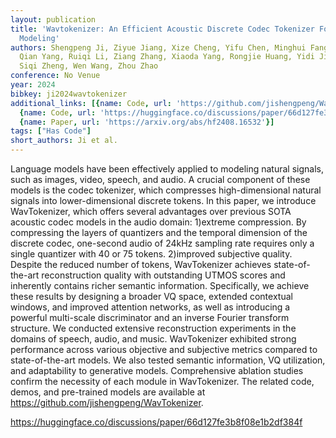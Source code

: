 ```yaml
---
layout: publication
title: 'Wavtokenizer: An Efficient Acoustic Discrete Codec Tokenizer For Audio Language
  Modeling'
authors: Shengpeng Ji, Ziyue Jiang, Xize Cheng, Yifu Chen, Minghui Fang, Jialong Zuo,
  Qian Yang, Ruiqi Li, Ziang Zhang, Xiaoda Yang, Rongjie Huang, Yidi Jiang, Qian Chen,
  Siqi Zheng, Wen Wang, Zhou Zhao
conference: No Venue
year: 2024
bibkey: ji2024wavtokenizer
additional_links: [{name: Code, url: 'https://github.com/jishengpeng/WavTokenizer'},
  {name: Code, url: 'https://huggingface.co/discussions/paper/66d127fe3b8f08e1b2df384f'},
  {name: Paper, url: 'https://arxiv.org/abs/hf2408.16532'}]
tags: ["Has Code"]
short_authors: Ji et al.
---
```

Language models have been effectively applied to modeling natural signals, such as images, video, speech, and audio. A crucial component of these models is the codec tokenizer, which compresses high-dimensional natural signals into lower-dimensional discrete tokens. In this paper, we introduce WavTokenizer, which offers several advantages over previous SOTA acoustic codec models in the audio domain: 1)extreme compression. By compressing the layers of quantizers and the temporal dimension of the discrete codec, one-second audio of 24kHz sampling rate requires only a single quantizer with 40 or 75 tokens. 2)improved subjective quality. Despite the reduced number of tokens, WavTokenizer achieves state-of-the-art reconstruction quality with outstanding UTMOS scores and inherently contains richer semantic information. Specifically, we achieve these results by designing a broader VQ space, extended contextual windows, and improved attention networks, as well as introducing a powerful multi-scale discriminator and an inverse Fourier transform structure. We conducted extensive reconstruction experiments in the domains of speech, audio, and music. WavTokenizer exhibited strong performance across various objective and subjective metrics compared to state-of-the-art models. We also tested semantic information, VQ utilization, and adaptability to generative models. Comprehensive ablation studies confirm the necessity of each module in WavTokenizer. The related code, demos, and pre-trained models are available at https://github.com/jishengpeng/WavTokenizer.

https://huggingface.co/discussions/paper/66d127fe3b8f08e1b2df384f